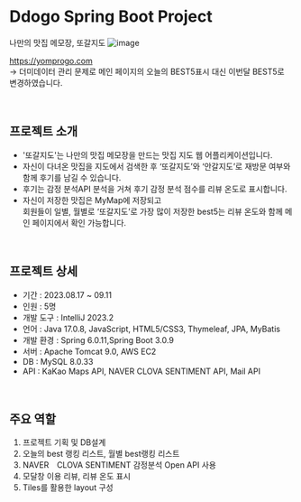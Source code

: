 # Ddogo Spring Boot Project
나만의 맛집 메모장, 또갈지도
![image](https://github.com/mini-son/DdogoProject/assets/134951047/81b6408c-7941-49ef-86a5-565d6dee1ce4)

https://yomprogo.com  
-> 더미데이터 관리 문제로 메인 페이지의 오늘의 BEST5표시 대신 이번달 BEST5로 변경하였습니다.  
   
   
<br/> 

## 프로젝트 소개
 - '또갈지도'는 나만의 맛집 메모장을 만드는 맛집 지도 웹 어플리케이션입니다.  
 - 자신이 다녀온 맛집을 지도에서 검색한 후 ‘또갈지도’와 ‘안갈지도’로 재방문 여부와 함께 후기를 남길 수 있습니다.  
 - 후기는 감정 분석API 분석을 거쳐 후기 감정 분석 점수를 리뷰 온도로 표시합니다.  
 - 자신이 저장한 맛집은 MyMap에 저장되고  
 회원들이 일별, 월별로 ‘또갈지도’로 가장 많이 저장한 best5는 리뷰 온도와 함께 메인 페이지에서 확인 가능합니다.  
  
<br/>   
   
## 프로젝트 상세
- 기간 : 2023.08.17 ~ 09.11  
- 인원 : 5명  
- 개발 도구 : IntelliJ 2023.2  
- 언어 : Java 17.0.8,  JavaScript, HTML5/CSS3, Thymeleaf, JPA, MyBatis  
- 개발 환경 : Spring 6.0.11,Spring Boot 3.0.9  
- 서버 : Apache Tomcat 9.0, AWS EC2  
- DB : MySQL 8.0.33  
- API : KaKao Maps API, NAVER CLOVA SENTIMENT API, Mail API  
  
<br/>   
  
## 주요 역할
1. 프로젝트 기획 및 DB설계
2. 오늘의 best 랭킹 리스트, 월별 best랭킹 리스트
3. NAVER　CLOVA SENTIMENT 감정분석 Open API 사용
4. 모달창 이용 리뷰, 리뷰 온도 표시
5. Tiles를 활용한 layout 구성
     
  

